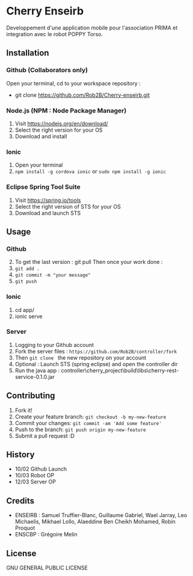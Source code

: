 
# Cherry Enseirb
Developpement d'une application mobile pour l'association PRIMA et integration avec le robot POPPY Torso.

## Installation 

### Github (Collaborators only)
Open your terminal, cd to your workspace repository :
- git clone https://github.com/Rob2B/Cherry-enseirb.git

### Node.js (NPM : Node Package Manager)
1. Visit https://nodejs.org/en/download/
2. Select the right version for your OS
3. Download and install

### Ionic
1. Open your terminal
2. `npm install -g cordova ionic` or `sudo npm install -g ionic`

### Eclipse Spring Tool Suite
1. Visit https://spring.io/tools
2. Select the right version of STS for your OS
3. Download and launch STS

## Usage

### Github 
2. To get the last version : git pull 
Then once your work done :
2. `git add .`
3. `git commit -m "your message"`
4. `git push`

### Ionic
1. cd app/
2. ionic serve

### Server
1. Logging to your Github account
2. Fork the server files : `https://github.com/Rob2B/controller/fork`
3. Then `git clone ` the new repository on your account
4. Optional : Launch STS (spring eclipse) and open the controller dir
5. Run the java app : controller\cherry_project\build\libs\cherry-rest-service-0.1.0.jar

## Contributing
1. Fork it!
2. Create your feature branch: `git checkout -b my-new-feature`
3. Commit your changes: `git commit -am 'Add some feature'`
4. Push to the branch: `git push origin my-new-feature`
5. Submit a pull request :D

## History
- 10/02 Github Launch
- 10/03 Robot OP
- 12/03 Server OP

## Credits
+ ENSEIRB : Samuel Truffier-Blanc, Guillaume Gabriel, Wael Jarray, Leo Michaelis, Mikhael Lollo, Alaeddine Ben Cheikh Mohamed, Robin Proquot
+ ENSCBP : Grégoire Melin

## License
GNU GENERAL PUBLIC LICENSE
